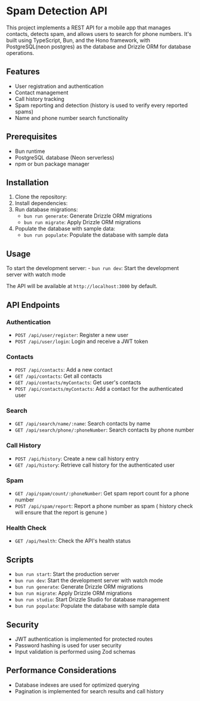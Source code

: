 # Spam Detection API

This project implements a REST API for a mobile app that manages contacts, detects spam, and allows users to search for phone numbers. It's built using TypeScript, Bun, and the Hono framework, with PostgreSQL(neon postgres) as the database and Drizzle ORM for database operations.

## Features

- User registration and authentication
- Contact management
- Call history tracking
- Spam reporting and detection (history is used to verify every reported spams)
- Name and phone number search functionality

## Prerequisites

- Bun runtime
- PostgreSQL database (Neon serverless)
- npm or bun package manager

## Installation

1. Clone the repository:
2. Install dependencies:
3. Run database migrations:
   - `bun run generate`: Generate Drizzle ORM migrations
   - `bun run migrate`: Apply Drizzle ORM migrations
4. Populate the database with sample data:
   - `bun run populate`: Populate the database with sample data

## Usage

To start the development server: - `bun run dev`: Start the development server with watch mode

The API will be available at `http://localhost:3000` by default.

## API Endpoints

### Authentication

- `POST /api/user/register`: Register a new user
- `POST /api/user/login`: Login and receive a JWT token

### Contacts

- `POST /api/contacts`: Add a new contact
- `GET /api/contacts`: Get all contacts
- `GET /api/contacts/myContacts`: Get user's contacts
- `POST /api/contacts/myContacts`: Add a contact for the authenticated user

### Search

- `GET /api/search/name/:name`: Search contacts by name
- `GET /api/search/phone/:phoneNumber`: Search contacts by phone number

### Call History

- `POST /api/history`: Create a new call history entry
- `GET /api/history`: Retrieve call history for the authenticated user

### Spam

- `GET /api/spam/count/:phoneNumber`: Get spam report count for a phone number
- `POST /api/spam/report`: Report a phone number as spam ( history check will ensure that the report is genune )

### Health Check

- `GET /api/health`: Check the API's health status

## Scripts

- `bun run start`: Start the production server
- `bun run dev`: Start the development server with watch mode
- `bun run generate`: Generate Drizzle ORM migrations
- `bun run migrate`: Apply Drizzle ORM migrations
- `bun run studio`: Start Drizzle Studio for database management
- `bun run populate`: Populate the database with sample data

## Security

- JWT authentication is implemented for protected routes
- Password hashing is used for user security
- Input validation is performed using Zod schemas

## Performance Considerations

- Database indexes are used for optimized querying
- Pagination is implemented for search results and call history
